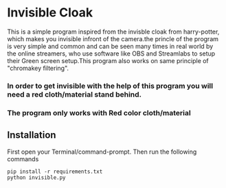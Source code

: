 # Invisible Cloak

This is a simple program inspired from the invisble cloak from harry-potter, which makes you invisible infront of the camera.the princle of the program is very simple and common and can be seen many times in real world by the online streamers, who use software like OBS and Streamlabs to setup their Green screen setup.This program also works on same principle of "chromakey filtering".

### In order to get invisible with the help of this program you will need a red cloth/material stand behind.
### The program only works with Red color cloth/material

## Installation

First open your Terminal/command-prompt. Then run the following commands
```
pip install -r requirements.txt
python invisible.py
```